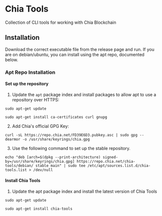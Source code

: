 # Chia Tools

Collection of CLI tools for working with Chia Blockchain

## Installation

Download the correct executable file from the release page and run. If you are on debian/ubuntu, you can install using the apt repo, documented below.

### Apt Repo Installation

#### Set up the repository

1. Update the `apt` package index and install packages to allow apt to use a repository over HTTPS:

```shell
sudo apt-get update

sudo apt-get install ca-certificates curl gnupg
```

2. Add Chia's official GPG Key:

```shell
curl -sL https://repo.chia.net/FD39E6D3.pubkey.asc | sudo gpg --dearmor -o /usr/share/keyrings/chia.gpg
```

3. Use the following command to set up the stable repository.

```shell 
echo "deb [arch=$(dpkg --print-architecture) signed-by=/usr/share/keyrings/chia.gpg] https://repo.chia.net/chia-tools/debian/ stable main" | sudo tee /etc/apt/sources.list.d/chia-tools.list > /dev/null
```

#### Install Chia Tools

1. Update the apt package index and install the latest version of Chia Tools

```shell
sudo apt-get update

sudo apt-get install chia-tools
```
